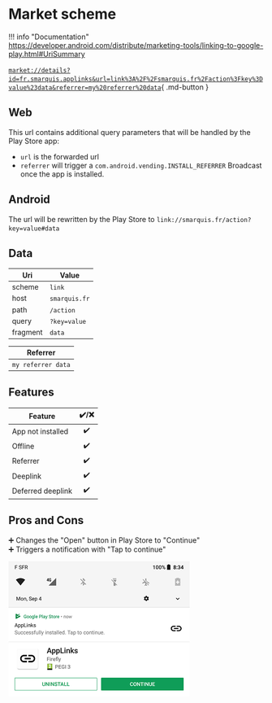 # Market scheme

!!! info "Documentation"
    https://developer.android.com/distribute/marketing-tools/linking-to-google-play.html#UriSummary

[`market://details?id=fr.smarquis.applinks&url=link%3A%2F%2Fsmarquis.fr%2Faction%3Fkey%3Dvalue%23data&referrer=my%20referrer%20data`](market://details?id=fr.smarquis.applinks&url=link%3A%2F%2Fsmarquis.fr%2Faction%3Fkey%3Dvalue%23data&referrer=my%20referrer%20data){ .md-button }

## Web

This url contains additional query parameters that will be handled by the Play Store app:

- `url` is the forwarded url
- `referrer` will trigger a `com.android.vending.INSTALL_REFERRER` Broadcast once the app is installed.

## Android

The url will be rewritten by the Play Store to `link://smarquis.fr/action?key=value#data`

## Data

| Uri | Value |
|---|---|
| scheme | `link` |
| host | `smarquis.fr` |
| path | `/action` |
| query | `?key=value` |
| fragment | `data` |

| Referrer |
|---|
| `my referrer data` |

## Features

| Feature | ✔️/❌ |
|---|:---:|
| App not installed | ✔️ |
| Offline | ✔️ |
| Referrer | ✔️ |
| Deeplink | ✔️ |
| Deferred deeplink | ✔️ |

## Pros and Cons

➕ Changes the "Open" button in Play Store to "Continue"  
➕ Triggers a notification with "Tap to continue"  

![](assets/store_deferred_deeplink_notification.png)
![](assets/store_deferred_deeplink_button.png)
